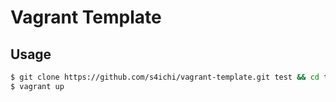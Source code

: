 # Vagrant Template

## Usage

```sh
$ git clone https://github.com/s4ichi/vagrant-template.git test && cd test
$ vagrant up
```
